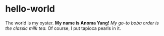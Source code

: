 # hello-world
The world is my oyster.
**My name is Anoma Yang!**
*My go-to boba order is the classic milk tea.*
Of course, I put tapioca pearls in it.
